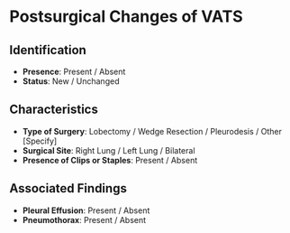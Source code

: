 # Postsurgical Changes of VATS

## Identification

- **Presence**: Present / Absent
- **Status**: New / Unchanged

## Characteristics

- **Type of Surgery**: Lobectomy / Wedge Resection / Pleurodesis / Other [Specify]
- **Surgical Site**: Right Lung / Left Lung / Bilateral
- **Presence of Clips or Staples**: Present / Absent

## Associated Findings

- **Pleural Effusion**: Present / Absent
- **Pneumothorax**: Present / Absent
